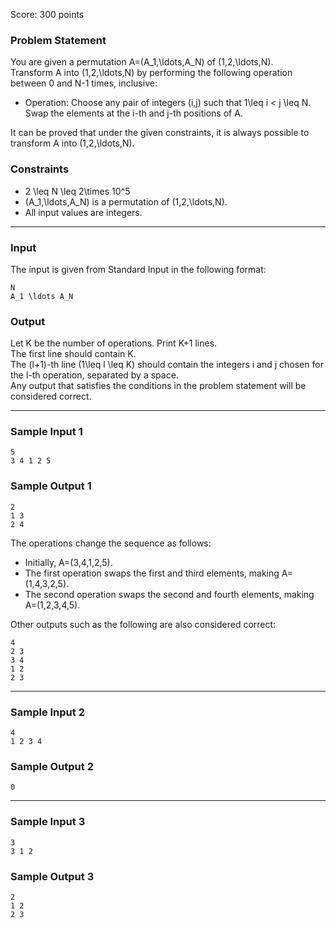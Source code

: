 Score: 300 points

### Problem Statement

You are given a permutation A=(A\_1,\ldots,A\_N) of (1,2,\ldots,N).  
Transform A into (1,2,\ldots,N) by performing the following operation between 0 and N-1 times, inclusive:

* Operation: Choose any pair of integers (i,j) such that 1\leq i < j \leq N. Swap the elements at the i-th and j-th positions of A.

It can be proved that under the given constraints, it is always possible to transform A into (1,2,\ldots,N).

### Constraints

* 2 \leq N \leq 2\times 10^5
* (A\_1,\ldots,A\_N) is a permutation of (1,2,\ldots,N).
* All input values are integers.

---

### Input

The input is given from Standard Input in the following format:

```
N
A_1 \ldots A_N
```

### Output

Let K be the number of operations. Print K+1 lines.  
The first line should contain K.  
The (l+1)-th line (1\leq l \leq K) should contain the integers i and j chosen for the l-th operation, separated by a space.  
Any output that satisfies the conditions in the problem statement will be considered correct.

---

### Sample Input 1

```
5
3 4 1 2 5
```

### Sample Output 1

```
2
1 3
2 4
```

The operations change the sequence as follows:

* Initially, A=(3,4,1,2,5).
* The first operation swaps the first and third elements, making A=(1,4,3,2,5).
* The second operation swaps the second and fourth elements, making A=(1,2,3,4,5).

Other outputs such as the following are also considered correct:

```
4
2 3
3 4
1 2
2 3
```

---

### Sample Input 2

```
4
1 2 3 4
```

### Sample Output 2

```
0
```

---

### Sample Input 3

```
3
3 1 2
```

### Sample Output 3

```
2
1 2
2 3
```